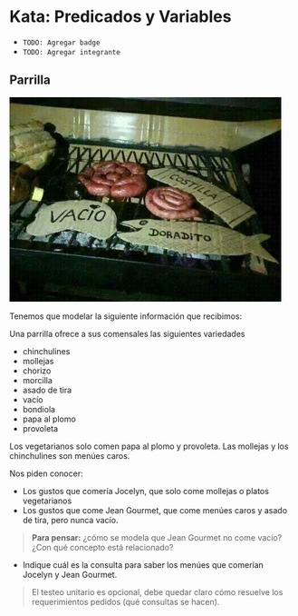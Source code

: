 # Kata: Predicados y Variables

- `TODO: Agregar badge`
- `TODO: Agregar integrante`

## Parrilla 

![parrilla](./images/parrilla.jpg)

Tenemos que modelar la siguiente información que recibimos:

Una parrilla ofrece a sus comensales las siguientes variedades

- chinchulines
- mollejas
- chorizo
- morcilla
- asado de tira
- vacío
- bondiola
- papa al plomo
- provoleta

Los vegetarianos solo comen papa al plomo y provoleta.
Las mollejas y los chinchulines son menúes caros.
 
Nos piden conocer:

- Los gustos que comería Jocelyn, que solo come mollejas o platos vegetarianos
- Los gustos que come Jean Gourmet, que come menúes caros y asado de tira, pero nunca vacío.

> **Para pensar:** ¿cómo se modela que Jean Gourmet no come vacío? ¿Con qué concepto está relacionado?

- Indique cuál es la consulta para saber los menúes que comerían Jocelyn y Jean Gourmet.

> El testeo unitario es opcional, debe quedar claro cómo resuelve los requerimientos pedidos (qué consultas se hacen).
